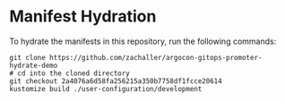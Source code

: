 # Manifest Hydration

To hydrate the manifests in this repository, run the following commands:

```shell
git clone https://github.com/zachaller/argocon-gitops-promoter-hydrate-demo
# cd into the cloned directory
git checkout 2a4076a6d58fa256215a350b7758df1fcce20614
kustomize build ./user-configuration/development
```
